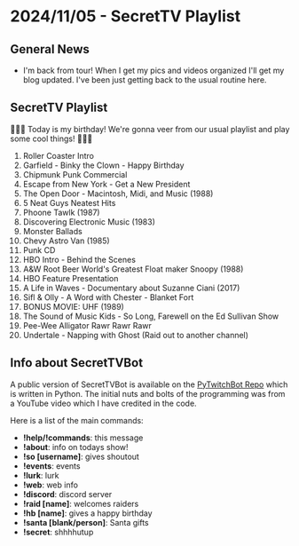 # 2024/11/05 - SecretTV Playlist

## General News

- I'm back from tour!  When I get my pics and videos organized I'll get my blog updated.  I've been just getting back to the usual routine here.

## SecretTV Playlist

🎂🎂🎂 Today is my birthday! We're gonna veer from our usual playlist and play some cool things! 🎂🎂🎂

1. Roller Coaster Intro
2. Garfield - Binky the Clown - Happy Birthday
3. Chipmunk Punk Commercial
4. Escape from New York - Get a New President
5. The Open Door - Macintosh, Midi, and Music (1988)
6. 5 Neat Guys Neatest Hits
7. Phoone Tawlk (1987)
8. Discovering Electronic Music (1983)
9. Monster Ballads
10. Chevy Astro Van (1985)
11. Punk CD
12. HBO Intro - Behind the Scenes
13. A&W Root Beer World's Greatest Float maker Snoopy (1988)
14. HBO Feature Presentation
15. A Life in Waves - Documentary about Suzanne Ciani (2017)
16. Sifl & Olly - A Word with Chester - Blanket Fort
17. BONUS MOVIE: UHF (1989)
18. The Sound of Music Kids - So Long, Farewell on the Ed Sullivan Show
19. Pee-Wee Alligator Rawr Rawr Rawr
20. Undertale - Napping with Ghost (Raid out to another channel)



## Info about SecretTVBot

A public version of SecretTVBot is available on the [PyTwitchBot Repo](https://github.com/awbored/PyTwitchBot) which is written in Python.  The initial nuts and bolts of the programming was from a YouTube video which I have credited in the code.

Here is a list of the main commands:
- **!help/!commands**: this message
- **!about**: info on todays show!
- **!so [username]**: gives shoutout
- **!events**: events
- **!lurk**: lurk
- **!web**: web info
- **!discord**: discord server
- **!raid [name]**: welcomes raiders
- **!hb [name]**: gives a happy birthday
- **!santa [blank/person]**: Santa gifts
- **!secret**: shhhhutup
